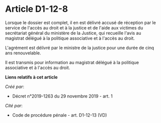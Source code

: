 # Article D1-12-8

Lorsque le dossier est complet, il en est délivré accusé de réception par le service de l'accès au droit et à la justice et
de l'aide aux victimes du secrétariat général du ministère de la Justice, qui recueille l'avis au magistrat délégué à la
politique associative et à l'accès au droit.

L'agrément est délivré par le ministre de la justice pour une durée de cinq ans renouvelable.

Il est transmis pour information au magistrat délégué à la politique associative et à l'accès au droit.

**Liens relatifs à cet article**

_Créé par_:

  - Décret n°2019-1263 du 29 novembre 2019 - art. 1

_Cité par_:

  - Code de procédure pénale - art. D1-12-13 (VD)
